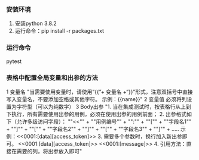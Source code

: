 ### 安装环境
1. 安装python 3.8.2
2. 运行命令：pip install -r  packages.txt  
### 运行命令
pytest
### 表格中配置全局变量和出参的方法
1	变量名	"当需要使用变量时，请使用“{{”+ 变量名 +“}}”形式，注意双括号中直接写入变量名，不要添加空格或其他字符。
示例：{{name}}"
2	变量值	必须将列设置为字符型（可以为纯数字）
3	Body出参	"1. 当在集成测试时，按表格行从上到下执行，所有需要使用出参的用例，必须在使用出参的用例前面；
2. 出参格式如下（允许多级访问字段）：
""<<"" + ""用例编号"" + "":"" + ""["" + ""字段名1"" + ""]"" + ""["" + ""字段名2"" + ""]""  + ""["" + ""字段名3"" + ""]"" + .....
示例：<<0001:[data][access_token]>>
3. 需要多个参数时，换行加入新出参即可。
<<0001:[data][access_token]>>
<<0001:[message]>>
4. 引用方法：直接在需要的列，将出参放入即可"
